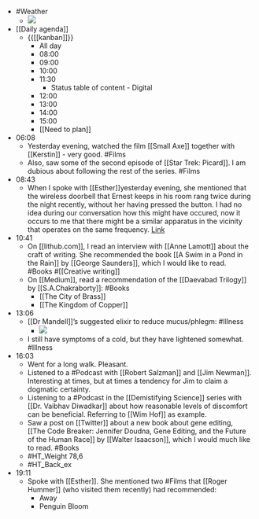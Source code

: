 - #Weather
    - ![](https://firebasestorage.googleapis.com/v0/b/firescript-577a2.appspot.com/o/imgs%2Fapp%2FDavidsroam%2FOUBd32HdQD.png?alt=media&token=254fb958-e050-4cf0-b24e-1b5257f06dcb)
- [[Daily agenda]]
    - {{[[kanban]]}}
        - All day
        - 08:00
        - 09:00
        - 10:00
        - 11:30
            - Status table of content - Digital
        - 12:00
        - 13:00
        - 14:00
        - 15:00
        - [[Need to plan]]
- 06:08
    - Yesterday evening, watched the film [[Small Axe]] together with [[Kerstin]] - very good. #Films
    - Also, saw some of the second episode of [[Star Trek: Picard]]. I am dubious about following the rest of the series. #Films
- 08:43
    - When I spoke with [[Esther]]yesterday evening, she mentioned that the wireless doorbell that Ernest keeps in his room rang twice during the night recently, without her having pressed the button. I had no idea during our conversation how this might have occured, now it occurs to me that there might be a similar apparatus in the vicinity that operates on the same frequency. [Link](https://drillwarrior.com/can-a-doorbell-ring-by-itself/)
- 10:41
    - On [[lithub.com]], I read an interview with [[Anne Lamott]] about the craft of writing. She recommended the book [[A Swim in a Pond in the Rain]] by [[George Saunders]], which I would like to read. #Books #[[Creative writing]]
    - On [[Medium]], read a recommendation of the [[Daevabad Trilogy]] by [[S.A.Chakraborty]]: #Books
        - [[The City of Brass]]
        - [[The Kingdom of Copper]]
- 13:06
    - [[Dr Mandell]]’s suggested elixir to reduce mucus/phlegm: #Illness
        - ![](https://firebasestorage.googleapis.com/v0/b/firescript-577a2.appspot.com/o/imgs%2Fapp%2FDavidsroam%2Fr1GCPfWO7R.jpeg?alt=media&token=a731e358-cf8d-42e1-89f0-b79e74536f97)
    - I still have symptoms of a cold, but they have lightened somewhat. #Illness
- 16:03
    - Went for a long walk. Pleasant.
    - Listened to a #Podcast with [[Robert Salzman]] and [[Jim Newman]]. Interesting at times, but at times a tendency for Jim to claim a dogmatic certainty.
    - Listening to a #Podcast in the [[Demistifying Science]] series with [[Dr. Vaibhav Diwadkar]] about how reasonable levels of discomfort can be beneficial. Referring to [[Wim Hof]] as example.
    - Saw a post on [[Twitter]] about a new book about gene editing, [[The Code Breaker: Jennifer Doudna, Gene Editing, and the Future of the Human Race]] by [[Walter Isaacson]], which I would much like to read. #Books
    - #HT_Weight 78,6
    - #HT_Back_ex
- 19:11
    - Spoke with [[Esther]]. She mentioned two #Films that [[Roger Hummer]] (who visited them recently) had recommended:
        - Away
        - Penguin Bloom

